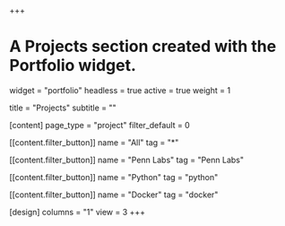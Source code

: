 +++
# A Projects section created with the Portfolio widget.
widget = "portfolio"
headless = true
active = true
weight = 1

title = "Projects"
subtitle = ""

[content]
  page_type = "project"
  filter_default = 0
  
  [[content.filter_button]]
    name = "All"
    tag = "*"
  
  [[content.filter_button]]
    name = "Penn Labs"
    tag = "Penn Labs"
  
  [[content.filter_button]]
    name = "Python"
    tag = "python"

  [[content.filter_button]]
    name = "Docker"
    tag = "docker"

[design]
  columns = "1"
  view = 3
+++

